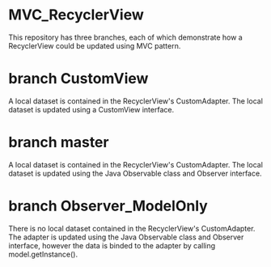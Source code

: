 # MVC_RecyclerView

This repository has three branches, each of which demonstrate how a RecyclerView could be updated using MVC pattern.


# branch CustomView

A local dataset is contained in the RecyclerView's CustomAdapter. The local dataset is updated using a CustomView interface.


# branch master

A local dataset is contained in the RecyclerView's CustomAdapter. The local dataset is updated using the Java Observable class and Observer interface.


# branch Observer_ModelOnly

There is no local dataset contained in the RecyclerView's CustomAdapter. The adapter is updated using the Java Observable class and Observer interface, however the data is binded to the adapter by calling model.getInstance().
